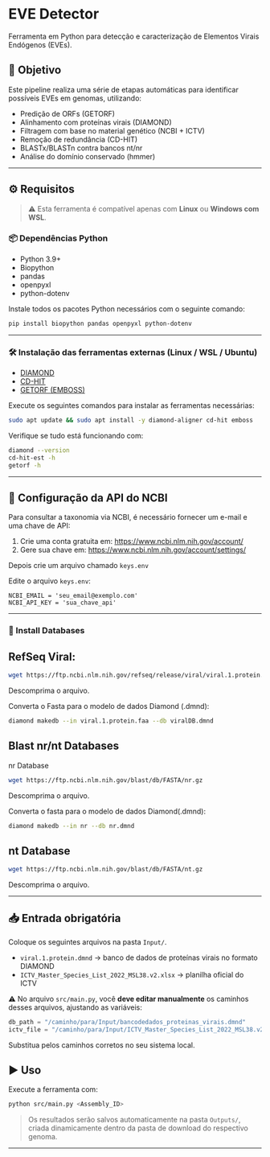 # EVE Detector

Ferramenta em Python para detecção e caracterização de Elementos Virais Endógenos (EVEs).

## 📌 Objetivo

Este pipeline realiza uma série de etapas automáticas para identificar possíveis EVEs em genomas, utilizando:

- Predição de ORFs (GETORF)
- Alinhamento com proteínas virais (DIAMOND)
- Filtragem com base no material genético (NCBI + ICTV)
- Remoção de redundância (CD-HIT)
- BLASTx/BLASTn contra bancos nt/nr
- Análise do domínio conservado (hmmer)
---

## ⚙️ Requisitos

> ⚠️ Esta ferramenta é compatível apenas com **Linux** ou **Windows com WSL**.

### 📦 Dependências Python

- Python 3.9+
- Biopython
- pandas
- openpyxl
- python-dotenv

Instale todos os pacotes Python necessários com o seguinte comando:

```bash
pip install biopython pandas openpyxl python-dotenv
```

---

### 🛠️ Instalação das ferramentas externas (Linux / WSL / Ubuntu)

- [DIAMOND](https://github.com/bbuchfink/diamond)
- [CD-HIT](https://github.com/weizhongli/cdhit)
- [GETORF (EMBOSS)](http://emboss.sourceforge.net/)

Execute os seguintes comandos para instalar as ferramentas necessárias:

```bash
sudo apt update && sudo apt install -y diamond-aligner cd-hit emboss
```

Verifique se tudo está funcionando com:

```bash
diamond --version
cd-hit-est -h
getorf -h
```

---

## 🔐 Configuração da API do NCBI

Para consultar a taxonomia via NCBI, é necessário fornecer um e-mail e uma chave de API:

1. Crie uma conta gratuita em: https://www.ncbi.nlm.nih.gov/account/
2. Gere sua chave em: https://www.ncbi.nlm.nih.gov/account/settings/

Depois crie um arquivo chamado `keys.env`

Edite o arquivo `keys.env`:

```
NCBI_EMAIL = 'seu_email@exemplo.com'
NCBI_API_KEY = 'sua_chave_api'
```

---

### 🔐 Install Databases

## RefSeq Viral:

```bash
wget https://ftp.ncbi.nlm.nih.gov/refseq/release/viral/viral.1.protein.faa.gz
```
Descomprima o arquivo.

Converta o Fasta para o modelo de dados Diamond (.dmnd):

```bash
diamond makedb --in viral.1.protein.faa --db viralDB.dmnd
```

## Blast nr/nt Databases

nr Database
```bash
wget https://ftp.ncbi.nlm.nih.gov/blast/db/FASTA/nr.gz
```
Descomprima o arquivo.

Converta o fasta para o modelo de dados Diamond(.dmnd):
```bash
diamond makedb --in nr --db nr.dmnd
```

## nt Database
```bash
wget https://ftp.ncbi.nlm.nih.gov/blast/db/FASTA/nt.gz
```
Descomprima o arquivo.

---

## 📥 Entrada obrigatória

Coloque os seguintes arquivos na pasta `Input/`.

- `viral.1.protein.dmnd` → banco de dados de proteínas virais no formato DIAMOND
- `ICTV_Master_Species_List_2022_MSL38.v2.xlsx` → planilha oficial do ICTV

⚠️ No arquivo `src/main.py`, você **deve editar manualmente** os caminhos desses arquivos, ajustando as variáveis:

```python
db_path = "/caminho/para/Input/bancodedados_proteinas_virais.dmnd"
ictv_file = "/caminho/para/Input/ICTV_Master_Species_List_2022_MSL38.v2.xlsx"
```

Substitua pelos caminhos corretos no seu sistema local.

## ▶️ Uso

Execute a ferramenta com:

```bash
python src/main.py <Assembly_ID>
```

> Os resultados serão salvos automaticamente na pasta `Outputs/`, criada dinamicamente dentro da pasta de download do respectivo genoma.

---
